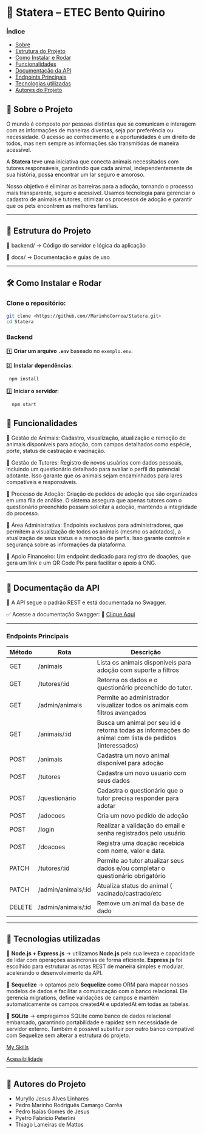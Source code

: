 
# 🚀 **Statera – ETEC Bento Quirino**

### Índice

- [Sobre](https://www.notion.so/Ideia-de-README-24e4691a9054801cb4a5d0b1109fe87f?pvs=21)
- [Estrutura do Projeto](https://www.notion.so/Ideia-de-README-24e4691a9054801cb4a5d0b1109fe87f?pvs=21)
- [Como Instalar e Rodar](https://www.notion.so/Ideia-de-README-24e4691a9054801cb4a5d0b1109fe87f?pvs=21)
- [Funcionalidades](https://www.notion.so/Ideia-de-README-24e4691a9054801cb4a5d0b1109fe87f?pvs=21)
- [Documentação da API](https://www.notion.so/Ideia-de-README-24e4691a9054801cb4a5d0b1109fe87f?pvs=21)
- [Endpoints Principais](https://www.notion.so/Ideia-de-README-24e4691a9054801cb4a5d0b1109fe87f?pvs=21)
- [Tecnologias utilizadas](https://www.notion.so/Ideia-de-README-24e4691a9054801cb4a5d0b1109fe87f?pvs=21)
- [Autores do Projeto](https://www.notion.so/Ideia-de-README-24e4691a9054801cb4a5d0b1109fe87f?pvs=21)

## 📌 **Sobre o Projeto**

O mundo é composto por pessoas distintas que se comunicam e interagem com as informações de maneiras diversas, seja por preferência ou necessidade. O acesso ao conhecimento e a oportunidades é um direito de todos, mas nem sempre as informações são transmitidas de maneira acessível.

A **Statera** teve uma iniciativa que conecta animais necessitados com tutores responsáveis, garantindo que cada animal, independentemente de sua história, possa encontrar um lar seguro e amoroso.

Nosso objetivo é eliminar as barreiras para a adoção, tornando o processo mais transparente, seguro e acessível. Usamos tecnologia para gerenciar o cadastro de animais e tutores, otimizar os processos de adoção e garantir que os pets encontrem as melhores famílias.

---

## 📂 **Estrutura do Projeto**

📁 backend/ → Código do servidor e lógica da aplicação

📁 docs/ → Documentação e guias de uso

---

## 🛠 **Como Instalar e Rodar**

### **Clone o repositório:**

```bash
git clone <https://github.com//MarinhoCorrea/Statera.git>
cd Statera

```

### **Backend**

1️⃣ **Criar um arquivo `.env`** baseado no `exemplo.env`.

2️⃣ **Instalar dependências**:

```bash
 npm install

```

3️⃣ **Iniciar o servidor**:

```bash
  npm start

```

## 💠 **Funcionalidades**

 🔹 Gestão de Animais: Cadastro, visualização, atualização e remoção de animais disponíveis para adoção, com campos detalhados como espécie, porte, status de castração e vacinação.

 🔹 Gestão de Tutores: Registro de novos usuários com dados pessoais, incluindo um questionário detalhado para avaliar o perfil do potencial adotante. Isso garante que os animais sejam encaminhados para lares compatíveis e responsáveis.

 🔹 Processo de Adoção: Criação de pedidos de adoção que são organizados em uma fila de análise. O sistema assegura que apenas tutores com o questionário preenchido possam solicitar a adoção, mantendo a integridade do processo.

 🔹 Área Administrativa: Endpoints exclusivos para administradores, que permitem a visualização de todos os animais (mesmo os adotados), a atualização de seus status e a remoção de perfis. Isso garante controle e segurança sobre as informações da plataforma.

 🔹 Apoio Financeiro: Um endpoint dedicado para registro de doações, que gera um link e um QR Code Pix para facilitar o apoio à ONG.

---

## 📄 **Documentação da API**

📌 A API segue o padrão REST e está documentada no Swagger.

✅ Acesse a documentação Swagger: 🔗 [Clique Aqui](https://www.notion.so/backend/swagger.json)

---

### Endpoints Principais

| Método | Rota | Descrição |
| --- | --- | --- |
| GET | /animais |  Lista os animais disponíveis para adoção com suporte a filtros |
| GET | /tutores/:id | Retorna os dados e o questionário preenchido do tutor. |
| GET | /admin/animais | Permite ao administrador visualizar todos os animais com filtros avançados  |
| GET | /animais/:id | Busca um animal por seu id e retorna todas as informações do animal com lista de pedidos (interessados) |
| POST | /animais | Cadastra um novo animal disponível para adoção |
| POST | /tutores |  Cadastra um novo usuario com seus dados |
| POST | /questionário | Cadastra o questionário que o tutor precisa responder para adotar |
| POST | /adocoes | Cria um novo pedido de adoção |
| POST | /login | Realizar a validação do email e senha registrados pelo usuário |
| POST | /doacoes | Registra uma doação recebida com nome, valor e data. |
| PATCH | /tutores/:id | Permite ao tutor atualizar seus dados e/ou completar o questionário obrigatório |
| PATCH | /admin/animais/:id | Atualiza status do animal ( vacinado/castrado/etc |
| DELETE | /admin/animais/:id | Remove um animal da base de dado |

---

## 💠 **Tecnologias utilizadas**

🔹 **Node.js + Express.js** → utilizamos **Node.js** pela sua leveza e capacidade de lidar com operações assíncronas de forma eficiente. **Express.js** foi escolhido para estruturar as rotas REST de maneira simples e modular, acelerando o desenvolvimento da API.

🔹 **Sequelize** → optamos pelo **Sequelize** como ORM para mapear nossos modelos de dados e facilitar a comunicação com o banco relacional. Ele gerencia migrations, define validações de campos e mantém automaticamente os campos createdAt e updatedAt em todas as tabelas.

🔹 **SQLite** → empregamos SQLite como banco de dados relacional embarcado, garantindo portabilidade e rapidez sem necessidade de servidor externo. Também é possível substituir por outro banco compatível com Sequelize sem alterar a estrutura do projeto.

[My Skills](https://skillicons.dev/icons?i=nodejs,npm,sqlite,sequelize&theme=light)


[Acessibilidade](https://img.shields.io/badge/A11Y-ready-green)

---

## 👥 **Autores do Projeto**

- Muryllo Jesus Alves Linhares
- Pedro Marinho Rodriguês Camargo Corrêa
- Pedro Isaías Gomes de Jesus
- Pyetro Fabrício Peterlini
- Thiago Lameiras de Mattos
